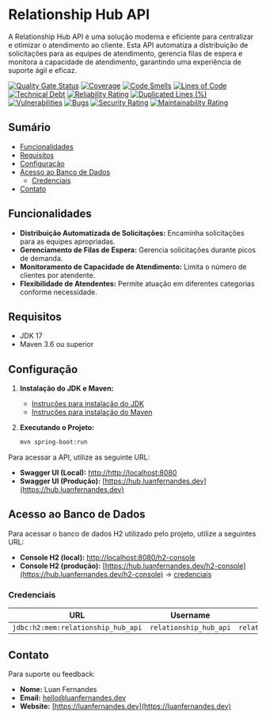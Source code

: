 # Relationship Hub API
A Relationship Hub API é uma solução moderna e eficiente para centralizar e otimizar o atendimento ao cliente. Esta API automatiza a distribuição de solicitações para as equipes de atendimento, gerencia filas de espera e monitora a capacidade de atendimento, garantindo uma experiência de suporte ágil e eficaz.

[![Quality Gate Status](https://sonarcloud.io/api/project_badges/measure?project=souluanf_relationship-hub-api&metric=alert_status)](https://sonarcloud.io/summary/new_code?id=souluanf_relationship-hub-api)
[![Coverage](https://sonarcloud.io/api/project_badges/measure?project=souluanf_relationship-hub-api&metric=coverage)](https://sonarcloud.io/summary/new_code?id=souluanf_relationship-hub-api)
[![Code Smells](https://sonarcloud.io/api/project_badges/measure?project=souluanf_relationship-hub-api&metric=code_smells)](https://sonarcloud.io/summary/new_code?id=souluanf_relationship-hub-api)
[![Lines of Code](https://sonarcloud.io/api/project_badges/measure?project=souluanf_relationship-hub-api&metric=ncloc)](https://sonarcloud.io/summary/new_code?id=souluanf_relationship-hub-api)
[![Technical Debt](https://sonarcloud.io/api/project_badges/measure?project=souluanf_relationship-hub-api&metric=sqale_index)](https://sonarcloud.io/summary/new_code?id=souluanf_relationship-hub-api)
[![Reliability Rating](https://sonarcloud.io/api/project_badges/measure?project=souluanf_relationship-hub-api&metric=reliability_rating)](https://sonarcloud.io/summary/new_code?id=souluanf_relationship-hub-api)
[![Duplicated Lines (%)](https://sonarcloud.io/api/project_badges/measure?project=souluanf_relationship-hub-api&metric=duplicated_lines_density)](https://sonarcloud.io/summary/new_code?id=souluanf_relationship-hub-api)
[![Vulnerabilities](https://sonarcloud.io/api/project_badges/measure?project=souluanf_relationship-hub-api&metric=vulnerabilities)](https://sonarcloud.io/summary/new_code?id=souluanf_relationship-hub-api)
[![Bugs](https://sonarcloud.io/api/project_badges/measure?project=souluanf_relationship-hub-api&metric=bugs)](https://sonarcloud.io/summary/new_code?id=souluanf_relationship-hub-api)
[![Security Rating](https://sonarcloud.io/api/project_badges/measure?project=souluanf_relationship-hub-api&metric=security_rating)](https://sonarcloud.io/summary/new_code?id=souluanf_relationship-hub-api)
[![Maintainability Rating](https://sonarcloud.io/api/project_badges/measure?project=souluanf_relationship-hub-api&metric=sqale_rating)](https://sonarcloud.io/summary/new_code?id=souluanf_relationship-hub-api)


## Sumário

- [Funcionalidades](#funcionalidades)
- [Requisitos](#requisitos)
- [Configuração](#configuração)
- [Acesso ao Banco de Dados](#acesso-ao-banco-de-dados)
  - [Credenciais](#credenciais)
- [Contato](#contato)


## Funcionalidades

- **Distribuição Automatizada de Solicitações:** Encaminha solicitações para as equipes apropriadas.
- **Gerenciamento de Filas de Espera:** Gerencia solicitações durante picos de demanda.
- **Monitoramento de Capacidade de Atendimento:** Limita o número de clientes por atendente.
- **Flexibilidade de Atendentes:** Permite atuação em diferentes categorias conforme necessidade.

## Requisitos

- JDK 17
- Maven 3.6 ou superior


## Configuração

1. **Instalação do JDK e Maven:**
    - [Instruções para instalação do JDK](https://docs.oracle.com/en/java/javase/11/install/overview-jdk-installation.html)
    - [Instruções para instalação do Maven](https://maven.apache.org/install.html)

2. **Executando o Projeto:**
   ```bash
   mvn spring-boot:run

Para acessar a API, utilize as seguinte URL:

- **Swagger UI (Local):** [http://http://localhost:8080](http://http://localhost:8080)
- **Swagger UI (Produção):** [https://hub.luanfernandes.dev](https://hub.luanfernandes.dev)


## Acesso ao Banco de Dados

Para acessar o banco de dados H2 utilizado pelo projeto, utilize a seguintes URL:

- **Console H2 (local):** [http://localhost:8080/h2-console](http://localhost:8080/h2-console)
- **Console H2 (produção):** [https://hub.luanfernandes.dev/h2-console](https://hub.luanfernandes.dev/h2-console) ->  [credenciais](#configurações-do-banco-de-dados)


### Credenciais

|              **URL**               |      **Username**      |      **Password**      |
|:----------------------------------:|:----------------------:|:----------------------:|
| `jdbc:h2:mem:relationship_hub_api` | `relationship_hub_api` | `relationship_hub_api` |

## Contato

Para suporte ou feedback:

- **Nome:** Luan Fernandes
- **Email:**  [hello@luanfernandes.dev](mailto:hello@luanfernandes.dev)
- **Website:** [https://luanfernandes.dev](https://luanfernandes.dev)